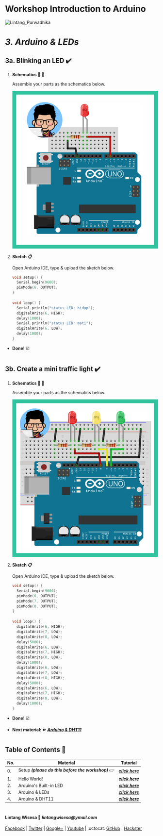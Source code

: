 # **Workshop Introduction to Arduino**

![Lintang_Purwadhika](https://static.wixstatic.com/media/2e6af2_f69a4271c3534ae1869a7ed63e278b2b~mv2.png/v1/fill/w_246,h_39,al_c,usm_0.66_1.00_0.01/2e6af2_f69a4271c3534ae1869a7ed63e278b2b~mv2.png)

# *__3. Arduino & LEDs__*

## **3a. Blinking an LED :heavy_check_mark:**

  1. **Schematics :wrench: :hammer:**
      
      Assemble your parts as the schematics below.
      
      ![blinking an LED](./3a.png)

  2. **Sketch :clipboard:**
      
      Open Arduino IDE, type & upload the sketch below.

        ```c++
        void setup() {
          Serial.begin(9600);
          pinMode(6, OUTPUT);
        }

        void loop() {
          Serial.println("status LED: hidup");
          digitalWrite(6, HIGH);
          delay(1000);
          Serial.println("status LED: mati");
          digitalWrite(6, LOW);
          delay(1000);
        }
        ```

  - __Done!__ :ballot_box_with_check:

#

## **3b. Create a mini traffic light :heavy_check_mark:**

  1. **Schematics :wrench: :hammer:**
      
      Assemble your parts as the schematics below.
      
      ![traffic light](./3b.png)

  2. **Sketch :clipboard:**
      
      Open Arduino IDE, type & upload the sketch below.

        ```c++
        void setup() {
          Serial.begin(9600);
          pinMode(6, OUTPUT);
          pinMode(7, OUTPUT);
          pinMode(8, OUTPUT);
        }

        void loop() {
          digitalWrite(6, HIGH);
          digitalWrite(7, LOW);
          digitalWrite(8, LOW);
          delay(5000);
          digitalWrite(6, LOW);
          digitalWrite(7, HIGH);
          digitalWrite(8, LOW);
          delay(1000);
          digitalWrite(6, LOW);
          digitalWrite(7, LOW);
          digitalWrite(8, HIGH);
          delay(5000);
          digitalWrite(6, LOW);
          digitalWrite(7, HIGH);
          digitalWrite(8, LOW);
          delay(1000);
        }
        ```

  - __Done!__ :ballot_box_with_check:

  - __Next material: :fast_forward: *[Arduino & DHT11](link)*__ 

#

## **Table of Contents :memo:**

  No.|Material|Tutorial
  -----|-----|-----
  0.|Setup _**(please do this before the workshop)**_ :point_right:|_**[click here](https://github.com/LintangWisesa/Purwadhika-Workshop-Arduino/tree/master/0_Setup)**_
  1.|Hello World!|_**[click here](https://github.com/LintangWisesa/Purwadhika-Workshop-Arduino/tree/master/1_Hello_World)**_
  2.|Arduino's Built-in LED|_**[click here](https://github.com/LintangWisesa/Purwadhika-Workshop-Arduino/tree/master/2_Arduino_BuiltInLED)**_
  3.|Arduino & LEDs|_**[click here](https://github.com/LintangWisesa/Purwadhika-Workshop-Arduino/tree/master/3_Arduino_LEDs)**_
  4.|Arduino & DHT11|_**[click here](https://github.com/LintangWisesa/Purwadhika-Workshop-Arduino/tree/master/4_Arduino_DHT11)**_

#

#### Lintang Wisesa :love_letter: _lintangwisesa@ymail.com_

[Facebook](https://www.facebook.com/lintangbagus) | 
[Twitter](https://twitter.com/Lintang_Wisesa) |
[Google+](https://plus.google.com/u/0/+LintangWisesa1) |
[Youtube](https://www.youtube.com/user/lintangbagus) | 
:octocat: [GitHub](https://github.com/LintangWisesa) |
[Hackster](https://www.hackster.io/lintangwisesa)
